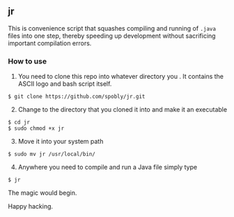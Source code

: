 ## jr

This is convenience script that squashes compiling and running of `.java` files into one step, thereby speeding up development without sacrificing important compilation errors.

### How to use 

1. You need to clone this repo into whatever directory you . It contains the ASCII logo and bash script itself.

```
$ git clone https://github.com/spobly/jr.git 
```
2. Change to the directory that you cloned it into and make it an executable
```
$ cd jr
$ sudo chmod +x jr
```
3. Move it into your system path
```
$ sudo mv jr /usr/local/bin/ 
```
4. Anywhere you need to compile and run a Java file simply type
```
$ jr
```
The magic would begin.

Happy hacking.
